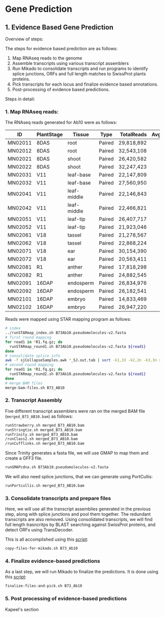 # Gene Prediction

## 1. Evidence Based Gene Prediction

Overview of steps:

The steps for evidence based prediction are as follows:

1. Map RNAseq reads to the genome
2. Assemble transcripts using various transcript assemblers
3. Run Mikado to consolidate transcripts and run programs to identify splice junctions, ORFs and full length matches to SwissProt plants proteins.
4. Pick transcripts for each locus and finalize evidence based annotations.
5. Post-processing of evidence based predictions.

Steps in detail:

### 1. Map RNAseq reads:

The RNAseq reads generated for Ab10 were as follows:

| ID      | PlantStage | Tissue      | Type   | TotalReads | AvgLength |
|---------|-------------|-------------|--------|------------:|-----------:|
| MN02011 | 8DAS        | root        | Paired |  29,818,892 |        152 |
| MN02012 | 8DAS        | root        | Paired |  32,543,108 |        152 |
| MN02021 | 8DAS        | shoot       | Paired |  26,420,582 |        152 |
| MN02022 | 8DAS        | shoot       | Paired |  32,247,423 |        152 |
| MN02031 | V11         | leaf-base   | Paired |  22,147,809 |        151 |
| MN02032 | V11         | leaf-base   | Paired |  27,560,950 |        151 |
| MN02041 | V11         | leaf-middle | Paired |  22,146,843 |        151 |
| MN02042 | V11         | leaf-middle | Paired |  22,466,821 |        151 |
| MN02051 | V11         | leaf-tip    | Paired |  26,407,717 |        151 |
| MN02052 | V11         | leaf-tip    | Paired |  21,923,046 |        151 |
| MN02061 | V18         | tassel      | Paired |  21,278,567 |        151 |
| MN02062 | V18         | tassel      | Paired |  22,868,224 |        151 |
| MN02071 | V18         | ear         | Paired |  30,154,390 |        151 |
| MN02072 | V18         | ear         | Paired |  20,563,411 |        151 |
| MN02081 | R1          | anther      | Paired |  17,818,298 |        151 |
| MN02082 | R1          | anther      | Paired |  24,882,545 |        151 |
| MN02091 | 16DAP       | endosperm   | Paired |  26,834,976 |        151 |
| MN02092 | 16DAP       | endosperm   | Paired |  26,182,541 |        151 |
| MN02101 | 16DAP       | embryo      | Paired |  14,833,469 |        151 |
| MN02102 | 16DAP       | embryo      | Paired |  26,947,220 |        151 |


Reads were mapped using STAR mapping program as follows:

```bash
# index
../runSTARmap_index.sh B73Ab10.pseudomolecules-v2.fasta
# first round mapping
for read1 in *R1.fq.gz; do
  runSTARmap_round1.sh B73Ab10.pseudomolecules-v2.fasta ${read1}
done
# consolidate splice info
awk -f sjCollapseSamples.awk *_SJ.out.tab | sort -k1,1V -k2,2n -k3,3n > SJ.all
# second round mapping
for read1 in *R1.fq.gz; do
  runSTARmap_round2.sh B73Ab10.pseudomolecules-v2.fasta ${read1}
done
# merge BAM files
merge-bam-files.sh B73_AB10
```

### 2. Transcript Assembly

Five different transcript assemblers were ran on the merged BAM file (`merged_B73_AB10.bam`) as follows:


```bash
runStrawberry.sh merged_B73_AB10.bam
runStringtie.sh merged_B73_AB10.bam
runTrinity.sh merged_B73_AB10.bam
/runClass2.sh merged_B73_AB10.bam
/runCufflinks.sh merged_B73_AB10.bam
```

Since Trinity generates a fasta file, we will use GMAP to map them and create a GFF3 file.

```bash
runGMAPcdna.sh B73Ab10.pseudomolecules-v2.fasta
```

We will also need splice junctions, that we can generate using PortCullis:

```bash
runPortcullis.sh merged_B73_AB10.bam
```

### 3. Consolidate transcripts and prepare files

Here, we will use all the transcript assemblies generated in the previous step, along with splice junctions and pool them together. The redundant transcripts are also removed. Using consolidated transcripts, we will find full length trasncritps by BLAST searching against SwissProt proteins, and detect ORFs using TransDecoder.

This is all accomplished using this [script](copy-files-for-mikado.sh):

```bash
copy-files-for-mikado.sh B73_Ab10
```

### 4. Finalize evidence-based predictions

As a last step, we will run Mikado to finalize the predictions. It is done using this [script](finalize-files-and-pick.sh):


```bash
finalize-files-and-pick.sh B73_Ab10
```

### 5. Post processing of evidence-based predictions

Kapeel's section
